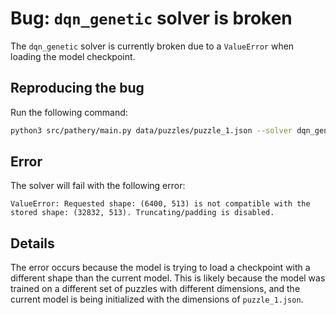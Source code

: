 # Bug: `dqn_genetic` solver is broken

The `dqn_genetic` solver is currently broken due to a `ValueError` when loading the model checkpoint.

## Reproducing the bug

Run the following command:

```bash
python3 src/pathery/main.py data/puzzles/puzzle_1.json --solver dqn_genetic
```

## Error

The solver will fail with the following error:

```
ValueError: Requested shape: (6400, 513) is not compatible with the stored shape: (32832, 513). Truncating/padding is disabled.
```

## Details

The error occurs because the model is trying to load a checkpoint with a different shape than the current model. This is likely because the model was trained on a different set of puzzles with different dimensions, and the current model is being initialized with the dimensions of `puzzle_1.json`.
